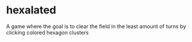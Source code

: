 # hexalated
A game where the goal is to clear the field in the least amount of turns by clicking colored hexagon clusters
